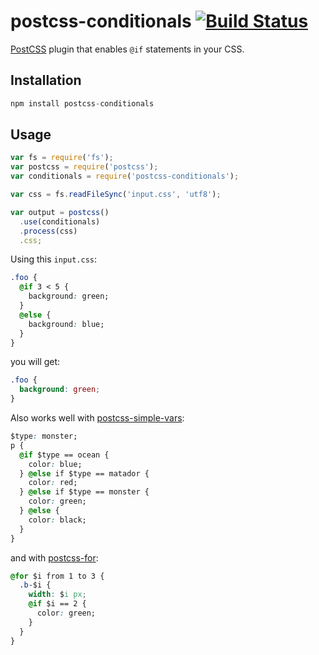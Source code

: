 # postcss-conditionals [![Build Status][ci-img]][ci]

[PostCSS] plugin that enables ```@if``` statements in your CSS.

[PostCSS]: https://github.com/postcss/postcss
[ci-img]:  https://travis-ci.org/andyjansson/postcss-conditionals.svg
[ci]:      https://travis-ci.org/andyjansson/postcss-conditionals

## Installation

```js
npm install postcss-conditionals
```

## Usage

```js
var fs = require('fs');
var postcss = require('postcss');
var conditionals = require('postcss-conditionals');

var css = fs.readFileSync('input.css', 'utf8');

var output = postcss()
  .use(conditionals)
  .process(css)
  .css;
```

Using this ```input.css```: 

```css
.foo {
  @if 3 < 5 {
    background: green;
  }
  @else {
    background: blue;
  }
}
```

you will get:

```css
.foo {
  background: green;
}
```

Also works well with [postcss-simple-vars]:

```css
$type: monster;
p {
  @if $type == ocean {
    color: blue;
  } @else if $type == matador {
    color: red;
  } @else if $type == monster {
    color: green;
  } @else {
    color: black;
  }
}
```
[postcss-simple-vars]: https://github.com/postcss/postcss-simple-vars

and with [postcss-for]:

```css
@for $i from 1 to 3 {
  .b-$i { 
    width: $i px;
    @if $i == 2 {
      color: green;
    }
  }
}
```

[postcss-for]: https://github.com/antyakushev/postcss-for